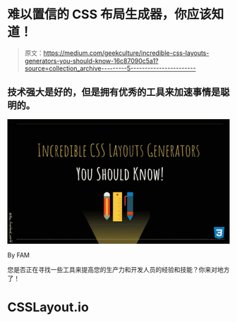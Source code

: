 # 难以置信的 CSS 布局生成器，你应该知道！

> 原文：<https://medium.com/geekculture/incredible-css-layouts-generators-you-should-know-16c87090c5a1?source=collection_archive---------5----------------------->

## 技术强大是好的，但是拥有优秀的工具来加速事情是聪明的。

![](img/8f6c5ace1082fec470a0285051f46e04.png)

By FAM

您是否正在寻找一些工具来提高您的生产力和开发人员的经验和技能？你来对地方了！

# CSSLayout.io